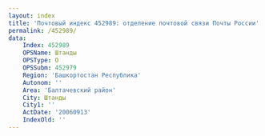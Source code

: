 ```yaml
---
layout: index
title: 'Почтовый индекс 452989: отделение почтовой связи Почты России'
permalink: /452989/
data:
    Index: 452989
    OPSName: Штанды
    OPSType: О
    OPSSubm: 452979
    Region: 'Башкортостан Республика'
    Autonom: ''
    Area: 'Балтачевский район'
    City: Штанды
    City1: ''
    ActDate: '20060913'
    IndexOld: ''
---
```


